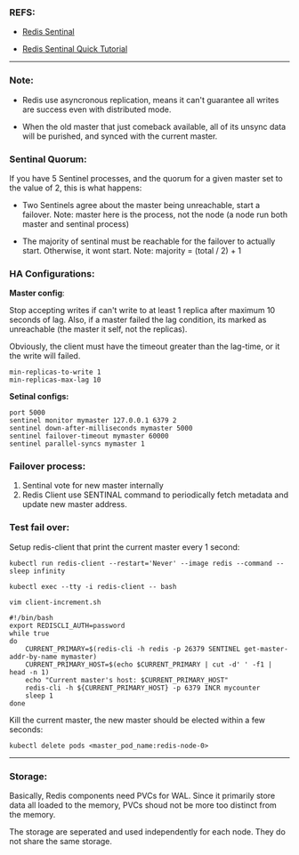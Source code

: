 ### REFS:

* [Redis Sentinal](https://redis.io/docs/latest/operate/oss_and_stack/management/sentinel/)

* [Redis Sentinal Quick Tutorial](https://redis.io/docs/latest/operate/oss_and_stack/management/sentinel/#a-quick-tutorial)

---

### Note:

* Redis use asyncronous replication, means it can't guarantee all writes are success even with distributed mode.

* When the old master that just comeback available, all of its unsync data will be purished, and synced with the current master. 

### Sentinal Quorum:

If you have 5 Sentinel processes, and the quorum for a given master set to the value of 2, this is what happens:

- Two Sentinels agree about the master being unreachable, start a failover. Note: master here is the process, not the node (a node run both master and sentinal process)

- The majority of sentinal must be reachable for the failover to actually start. Otherwise, it wont start. Note: majority = (total / 2) + 1 

### HA Configurations:

**Master config**:

  Stop accepting writes if can't write to at least 1 replica after maximum 10 seconds of lag. Also, if a master failed the lag condition, its marked as unreachable (the master it self, not the replicas).

  Obviously, the client must have the timeout greater than the lag-time, or it the write will failed.

    min-replicas-to-write 1
    min-replicas-max-lag 10

**Setinal configs:**

    port 5000
    sentinel monitor mymaster 127.0.0.1 6379 2
    sentinel down-after-milliseconds mymaster 5000
    sentinel failover-timeout mymaster 60000
    sentinel parallel-syncs mymaster 1

### Failover process:

1. Sentinal vote for new master internally
2. Redis Client use SENTINAL command to periodically fetch metadata and update new master address.
  
### Test fail over:

Setup redis-client that print the current master every 1 second:

    kubectl run redis-client --restart='Never' --image redis --command -- sleep infinity
    
    kubectl exec --tty -i redis-client -- bash

    vim client-increment.sh
    
    #!/bin/bash
    export REDISCLI_AUTH=password
    while true
    do
        CURRENT_PRIMARY=$(redis-cli -h redis -p 26379 SENTINEL get-master-addr-by-name mymaster)
        CURRENT_PRIMARY_HOST=$(echo $CURRENT_PRIMARY | cut -d' ' -f1 | head -n 1)
        echo "Current master's host: $CURRENT_PRIMARY_HOST"
        redis-cli -h ${CURRENT_PRIMARY_HOST} -p 6379 INCR mycounter
        sleep 1
    done

Kill the current master, the new master should be elected within a few seconds:

    kubectl delete pods <master_pod_name:redis-node-0>

---

### Storage:

Basically, Redis components need PVCs for WAL. Since it primarily store data all loaded to the memory, PVCs shoud not be more too distinct from the memory.

The storage are seperated and used independently for each node. They do not share the same storage.


